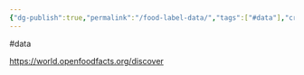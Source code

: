 ```yaml
---
{"dg-publish":true,"permalink":"/food-label-data/","tags":["#data"],"created":"2025-10-23T17:42:43.264+01:00","updated":"2025-10-23T18:06:08.666+01:00"}
---
```


#data 

https://world.openfoodfacts.org/discover